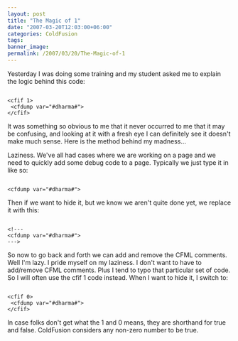 ```yaml
---
layout: post
title: "The Magic of 1"
date: "2007-03-20T12:03:00+06:00"
categories: ColdFusion 
tags: 
banner_image: 
permalink: /2007/03/20/The-Magic-of-1
---
```


Yesterday I was doing some training and my student asked me to explain the logic behind this code:

<code>
&lt;cfif 1&gt;
 &lt;cfdump var="#dharma#"&gt;
&lt;/cfif&gt;
</code>

It was something so obvious to me that it never occurred to me that it may be confusing, and looking at it with a fresh eye I can definitely see it doesn't make much sense. Here is the method behind my madness...
<!--more-->
Laziness. We've all had cases where we are working on a page and we need to quickly add some debug code to a page. Typically we just type it in like so:

<code>
&lt;cfdump var="#dharma#"&gt;
</code>

Then if we want to hide it, but we know we aren't quite done yet, we replace it with this:

<code>
&lt;!---
&lt;cfdump var="#dharma#"&gt;
---&gt;
</code>

So now to go back and forth we can add and remove the CFML comments. Well I'm lazy. I pride myself on my laziness. I don't want to have to add/remove CFML comments. Plus I tend to typo that particular set of code. So I will often use the cfif 1 code instead. When I want to hide it, I switch to:

<code>
&lt;cfif 0&gt;
 &lt;cfdump var="#dharma#"&gt;
&lt;/cfif&gt;
</code>

In case folks don't get what the 1 and 0 means, they are shorthand for true and false. ColdFusion considers any non-zero number to be true.